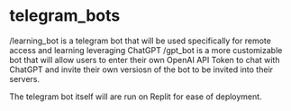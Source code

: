# telegram_bots
/learning_bot is a telegram bot that will be used specifically for remote access and learning leveraging ChatGPT
/gpt_bot is a more customizable bot that will allow users to enter their own OpenAI API Token to chat with ChatGPT and invite their own versiosn of the bot to be invited into their servers.

The telegram bot itself will are run on Replit for ease of deployment.


